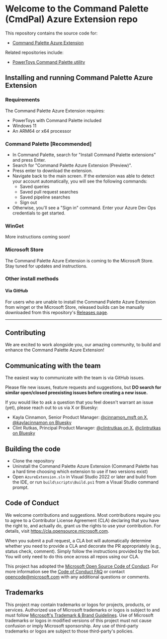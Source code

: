 # Welcome to the Command Palette (CmdPal) Azure Extension repo

This repository contains the source code for:

* [Command Palette Azure Extension](https://Azure.com/microsoft/CmdPalAzureExtension)

Related repositories include:

* [PowerToys Command Palette utility](https://github.com/microsoft/PowerToys/tree/main/src/modules/cmdpal)

## Installing and running Command Palette Azure Extension

### Requirements
The Command Palette Azure Extension requires:
* PowerToys with Command Palette included
* Windows 11
* An ARM64 or x64 processor

### Command Palette [Recommended]

* In Command Palette, search for "Install Command Palette extensions" and press Enter.
* Search for "Command Palette Azure Extension (Preview)".
* Press enter to download the extension.
* Navigate back to the main screen. If the extension was able to detect your account automatically, you will see the following commands:
    * Saved queries
    * Saved pull request searches
    * Saved pipeline searches
    * Sign out
* Otherwise, you'll see a "Sign in" command. Enter your Azure Dev Ops credentials to get started.

### WinGet

More instructions coming soon!

### Microsoft Store

The Command Palette Azure Extension is coming to the Microsoft Store. Stay tuned for updates and instructions.

### Other install methods

#### Via GitHub

For users who are unable to install the Command Palette Azure Extension from winget or the Microsoft Store, released builds can be manually downloaded from this repository's [Releases page](https://github.com/microsoft/CmdPalAzureExtension/releases).

---

## Contributing

We are excited to work alongside you, our amazing community, to build and enhance the Command Palette Azure Extension!

## Communicating with the team

The easiest way to communicate with the team is via GitHub issues.

Please file new issues, feature requests and suggestions, but **DO search for similar open/closed preexisting issues before creating a new issue.**

If you would like to ask a question that you feel doesn't warrant an issue (yet), please reach out to us via X or Bluesky:

* Kayla Cinnamon, Senior Product Manager: [@cinnamon_msft on X](https://twitter.com/cinnamon_msft), [@kaylacinnamon on Bluesky](https://bsky.app/profile/kaylacinnamon.bsky.social)
* Clint Rutkas, Principal Product Manager: [@clintrutkas on X](https://twitter.com/clintrutkas), [@clintrutkas on Bluesky](https://bsky.app/profile/clintrutkas.bsky.social)

## Building the code

* Clone the repository
* Uninstall the Command Palette Azure Extension (Command Palette has a hard time choosing which extension to use if two versions exist)
* Open `AzureExtension.sln` in Visual Studio 2022 or later and build from the IDE, or run `build\scripts\Build.ps1` from a Visual Studio command prompt.

## Code of Conduct

We welcome contributions and suggestions. Most contributions require you to agree to a Contributor License Agreement (CLA) declaring that you have the right to, and actually do, grant us the rights to use your contribution. For details, visit https://cla.opensource.microsoft.com.

When you submit a pull request, a CLA bot will automatically determine whether you need to provide a CLA and decorate the PR appropriately (e.g., status check, comment). Simply follow the instructions provided by the bot. You will only need to do this once across all repos using our CLA.

This project has adopted the [Microsoft Open Source Code of Conduct](https://opensource.microsoft.com/codeofconduct/). For more information see the [Code of Conduct FAQ](https://opensource.microsoft.com/codeofconduct/faq/) or contact [opencode@microsoft.com](mailto:opencode@microsoft.com) with any additional questions or comments.

## Trademarks

This project may contain trademarks or logos for projects, products, or services. Authorized use of Microsoft trademarks or logos is subject to and must follow [Microsoft's Trademark & Brand Guidelines](https://www.microsoft.com/en-us/legal/intellectualproperty/trademarks/usage/general). Use of Microsoft trademarks or logos in modified versions of this project must not cause confusion or imply Microsoft sponsorship. Any use of third-party trademarks or logos are subject to those third-party's policies.